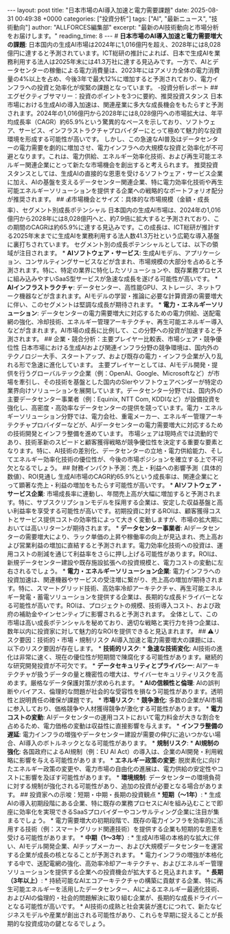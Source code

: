 --- layout: post title: "日本市場のAI導入加速と電力需要課題" date: 2025-08-31 00:49:38 +0000 categories: ["投資分析"] tags: ["AI", "最新ニュース", "技術動向"] author: "ALLFORCES編集部" excerpt: "最新のAI技術動向と市場分析をお届けします。" reading_time: 8 --- # **日本市場のAI導入加速と電力需要増大の課題**: 日本国内の生成AI市場は2024年に1,016億円を超え、2028年には8,028億円に達すると予測されています。ICT総研の推計によれば、日本で生成AIを業務利用する法人は2025年末には41.3万社に達する見込みです。一方で、AIとデータセンターの稼働による電力消費量は、2023年にはアメリカ全体の電力消費量の4%以上を占め、今後3年で最大12%に増加すると予測されており、電力インフラへの投資と効率化が喫緊の課題となっています。 -投資分析レポート ## エグゼクティブサマリー：投資のポイントを3つに要約、推奨投資スタンス 日本市場における生成AIの導入加速は、関連産業に多大な成長機会をもたらすと予測されます。2024年の1,016億円から2028年には8,028億円への市場拡大は、年平均成長率（CAGR）約65.9%という驚異的なペースを示しており、ソフトウェア、サービス、インフラストラクチャプロバイダーにとって極めて魅力的な投資環境を形成する可能性が高いです。 しかし、この急速なAI普及はデータセンターの電力需要を劇的に増加させ、電力インフラへの大規模な投資と効率化が不可避となります。これは、電力供給、エネルギー効率化技術、および再生可能エネルギー関連企業にとって新たな市場機会を創出すると考えられます。 推奨投資スタンスとしては、生成AIの直接的な恩恵を受けるソフトウェア・サービス企業に加え、AIの基盤を支えるデータセンター関連企業、特に電力効率化技術や再生可能エネルギーソリューションを提供する企業への戦略的なポートフォリオ配分が推奨されます。 ## 💰市場機会とサイズ：具体的な市場規模（金額・成長率）、セグメント別成長ポテンシャル 日本国内の生成AI市場は、2024年の1,016億円から2028年には8,028億円へと、約7.9倍に拡大すると予測されており、この期間のCAGRは約65.9%に達する見込みです。この成長は、ICT総研が推計する2025年末までに生成AIを業務利用する法人数41.3万社という広範な導入基盤に裏打ちされています。 セグメント別の成長ポテンシャルとしては、以下の領域が注目されます。 * **AIソフトウェア・サービス**: 生成AIモデル、アプリケーション、コンサルティングサービスなどが含まれ、市場規模の大部分を占めると予測されます。特に、特定の業界に特化したソリューションや、既存業務プロセスに組み込みやすいSaaS型サービスが急速な成長を遂げる可能性が高いです。 * **AIインフラストラクチャ**: データセンター、高性能GPU、ストレージ、ネットワーク機器などが含まれます。AIモデルの学習・推論に必要な計算資源の需要増大に伴い、このセグメントは堅調な成長が期待されます。 * **電力・エネルギーソリューション**: データセンターの電力需要増大に対応するための電力供給、送配電網の強化、冷却技術、エネルギー管理アーキテクチャ、再生可能エネルギー導入などが含まれます。AI市場の成長に比例して、この分野への投資が加速すると予測されます。 ## 企業・競合分析：主要プレイヤー比較表、市場シェア・競争優位性 日本市場における生成AIおよび関連インフラ分野の競争環境は、国内外のテクノロジー大手、スタートアップ、および既存の電力・インフラ企業が入り乱れる形で急速に進化しています。 主要プレイヤーとしては、AIモデル開発・提供を行うグローバルテック企業（例：OpenAI、Google、Microsoftなど）が市場を牽引し、その技術を基盤とした国内のSIerやソフトウェアベンダーが特定の業界向けソリューションを展開しています。データセンター分野では、国内外の主要データセンター事業者（例：Equinix, NTT Com, KDDIなど）が設備投資を強化し、高密度・高効率なデータセンターの提供を競っています。電力・エネルギーソリューション分野では、電力会社、重電メーカー、エネルギー管理アーキテクチャプロバイダーなどが、AIデータセンターの電力需要増大に対応するための技術開発とインフラ整備を進めています。 市場シェアは現時点では流動的であり、技術革新のスピードと顧客獲得戦略が競争優位性を決定する重要な要素となります。特に、AI技術の差別化、データセンターの立地・電力供給能力、そしてエネルギー効率化技術の優位性が、今後の市場ポジションを確立する上で不可欠となるでしょう。 ## 財務インパクト予測：売上・利益への影響予測（具体的数値）、ROI見通し 生成AI市場のCAGR約65.9%という成長率は、関連企業にとって顕著な売上・利益の増加をもたらす可能性が高いです。 * **AIソフトウェア・サービス企業**: 市場成長率に連動し、年間売上高が大幅に増加すると予測されます。特に、サブスクリプションモデルを採用する企業は、安定した収益基盤と高い利益率を享受する可能性が高いです。初期投資に対するROIは、顧客獲得コストとサービス提供コストの効率性によって大きく変動しますが、市場の拡大期においては高いリターンが期待されます。 * **データセンター事業者**: AIデータセンターの需要増大により、ラック単価の上昇や稼働率の向上が見込まれ、売上高および営業利益の増加に直結すると予測されます。電力効率化技術への投資は、運用コストの削減を通じて利益率をさらに押し上げる可能性があります。ROIは、新規データセンター建設や既存施設拡張への投資規模と、電力コストの変動に左右されるでしょう。 * **電力・エネルギーソリューション企業**: 電力インフラへの投資加速は、関連機器やサービスの受注増に繋がり、売上高の増加が期待されます。特に、スマートグリッド技術、高効率冷却アーキテクチャ、再生可能エネルギー発電・蓄電ソリューションを提供する企業は、長期的な成長ドライバーとなる可能性が高いです。ROIは、プロジェクトの規模、技術導入コスト、および政府の補助金やインセンティブに影響されると予測されます。 全体として、この市場は高い成長ポテンシャルを秘めており、適切な戦略と実行力を持つ企業は、数年以内に投資家に対して魅力的なROIを提供できると見込まれます。 ## ⚠リスク要因：技術的・市場・規制リスク AI導入加速と電力需要増大の課題には、以下のリスク要因が存在します。 * **技術的リスク**: * **急速な技術変化**: AI技術の進化は非常に速く、現在の優位性が短期間で陳腐化する可能性があります。継続的な研究開発投資が不可欠です。 * **データセキュリティとプライバシー**: AIアーキテクチャが扱うデータの量と機密性の増大は、サイバーセキュリティリスクを高めます。厳格なデータ保護対策が求められます。 * **AIの信頼性と倫理**: AIの誤判断やバイアス、倫理的な問題が社会的な受容性を損なう可能性があります。透明性と説明責任の確保が課題です。 * **市場リスク**: * **競争激化**: 多数の企業がAI市場に参入しており、価格競争や人材獲得競争が激化する可能性があります。 * **電力コストの変動**: AIデータセンターの運用コストにおいて電力料金が大きな割合を占めるため、電力価格の変動は収益性に直接影響を与えます。 * **インフラ整備の遅延**: 電力インフラの増強やデータセンター建設が需要の伸びに追いつかない場合、AI導入のボトルネックとなる可能性があります。 * **規制リスク**: * **AI規制の強化**: 各国政府によるAI規制（例：EU AI Act）の導入は、企業のAI開発・利用戦略に影響を与える可能性があります。 * **エネルギー政策の変更**: 脱炭素化に向けたエネルギー政策の変更や、電力市場の自由化の進展は、電力供給の安定性やコストに影響を及ぼす可能性があります。 * **環境規制**: データセンターの環境負荷に対する規制が強化される可能性があり、追加の投資が必要となる場合があります。 ## 投資家への示唆：短期・中期・長期の投資観点 * **短期（〜1年）**: * 生成AIの導入初期段階にある企業、特に既存の業務プロセスにAIを組み込むことで即座に効率化を実現できるSaaSプロバイダーやコンサルティング企業に注目が集まるでしょう。 * 電力需要増大の初期段階で、既存の電力インフラを効率的に活用する技術（例：スマートグリッド関連技術）を提供する企業も短期的な恩恵を受ける可能性があります。 * **中期（1〜3年）**: * 生成AI市場の本格的な拡大に伴い、AIモデル開発企業、AIチップメーカー、および大規模データセンターを運営する企業が成長の核となることが予測されます。 * 電力インフラの増強が本格化する中で、送配電網の強化、高効率冷却アーキテクチャ、およびエネルギー管理ソリューションを提供する企業への投資機会が拡大すると見込まれます。 * **長期（3年以上）**: * 持続可能なAIエコアーキテクチャの構築に貢献する企業、特に再生可能エネルギーを活用したデータセンター、AIによるエネルギー最適化技術、およびAIの倫理的・社会的問題解決に取り組む企業が、長期的な成長ドライバーとなる可能性が高いです。 * AI技術の成熟と社会実装が進むにつれて、新たなビジネスモデルや産業が創出される可能性があり、これらを早期に捉えることが長期的な投資成功の鍵となるでしょう。